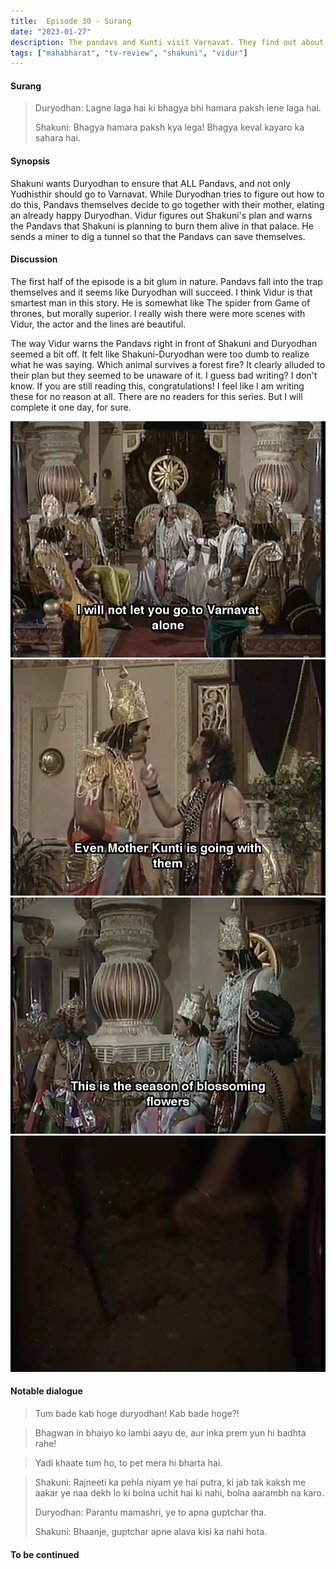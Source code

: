 ```yaml
---
title:  Episode 30 - Surang
date: "2023-01-27"
description: The pandavs and Kunti visit Varnavat. They find out about Shakuni and Duryodhan's conspiracy.
tags: ["mahabharat", "tv-review", "shakuni", "vidur"]
---
```

#### Surang 
> Duryodhan: Lagne laga hai ki bhagya bhi hamara paksh lene laga hai.
>
> Shakuni: Bhagya hamara paksh kya lega! Bhagya keval kayaro ka sahara hai.

#### Synopsis 
Shakuni wants Duryodhan to ensure that ALL Pandavs, and not only Yudhisthir
should go to Varnavat. While Duryodhan tries to figure out how to do this,
Pandavs themselves decide to go together with their mother, elating an already
happy Duryodhan. Vidur figures out Shakuni's plan and warns the Pandavs that
Shakuni is planning to burn them alive in that palace. He sends a miner to dig
a tunnel so that the Pandavs can save themselves.

#### Discussion 
The first half of the episode is a bit glum in nature. Pandavs fall into the trap themselves and it seems like Duryodhan will succeed. I think Vidur is that smartest man in this story. He is somewhat like The spider from Game of thrones, but morally superior. I really wish there were more scenes with Vidur, the actor and the lines are beautiful.

The way Vidur warns the Pandavs right in front of Shakuni and Duryodhan seemed a bit off. It felt like Shakuni-Duryodhan were too dumb to realize what he was saying. Which animal survives a forest fire? It clearly alluded to their plan but they seemed to be unaware of it. I guess bad writing? I don't know. If you are still reading this, congratulations! I feel like I am writing these for no reason at all. There are no readers for this series. But I will complete it one day, for sure.

![Pandavs decide to go together](../../assets/mahabharat/ep_30_1.webp)
![Duryodhan informs Shakuni of their decision](../../assets/mahabharat/ep_30_2.webp)
![Vidur warns Pandavs](../../assets/mahabharat/ep_30_3.webp)
![The digging begins](../../assets/mahabharat/ep_30_4.webp)

#### Notable dialogue
> Tum bade kab hoge duryodhan! Kab bade hoge?!

<!--- --->
> Bhagwan in bhaiyo ko lambi aayu de, aur inka prem yun hi badhta rahe!

<!--- --->
> Yadi khaate tum ho, to pet mera hi bharta hai.

<!--- --->
> Shakuni: Rajneeti ka pehla niyam ye hai putra, ki jab tak kaksh me aakar ye naa dekh lo ki bolna uchit hai ki nahi, bolna aarambh na karo.
>
> Duryodhan: Parantu mamashri, ye to apna guptchar tha.
>
> Shakuni: Bhaanje, guptchar apne alava kisi ka nahi hota.

#### To be continued
